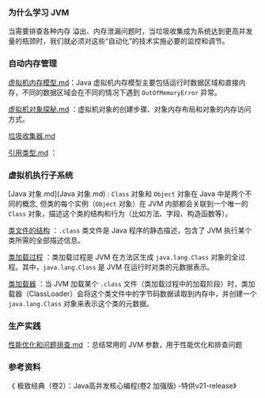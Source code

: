 ### 为什么学习 JVM

当需要排查各种内存 溢出、内存泄漏问题时，当垃圾收集成为系统达到更高并发量的瓶颈时，我们就必须对这些“自动化”的技术实施必要的监控和调节。



### 自动内存管理

 [虚拟机内存模型.md](虚拟机内存模型.md)：Java 虚拟机内存模型主要包括运行时数据区域和直接内存，不同的数据区域会在不同的情况下遇到  `OutOfMemoryError` 异常。

 [虚拟机对象探秘.md](虚拟机对象探秘.md) ：虚拟机对象的创建步骤、对象内存布局和对象的内存访问方式。

 [垃圾收集器.md](垃圾收集器.md) 

 [引用类型.md](引用类型.md) ：



### 虚拟机执行子系统

 [Java 对象.md](Java 对象.md) : `Class` 对象和 `Object` 对象在 Java 中是两个不同的概念,  但类的每个实例（`Object` 对象）在 JVM 内部都会关联到一个唯一的 `Class` 对象，描述这个类的结构和行为（比如方法、字段、构造函数等）。

[类文件的结构](类文件的结构.md) ：`.class` 类文件是 Java 程序的静态描述，包含了 JVM 执行某个类所需的全部描述信息。

 [类加载过程](类加载过程.md) ：类加载过程是 JVM 在方法区生成 `java.lang.Class` 对象的全过程。其中，`java.lang.Class` 是 JVM 在运行时对类的元数据表示。

 [类加载器](类加载器.md) ：当 JVM 加载某个 `.class` 文件（类加载过程中的加载阶段）时，类加载器（ClassLoader）会将这个类文件中的字节码数据读取到内存中，并创建一个 `java.lang.Class` 对象来表示这个类的元数据。











### 生产实践

 [性能优化和问题排查.md](性能优化和问题排查.md) ：总结常用的 JVM 参数，用于性能优化和排查问题





### 参考资料

《 极致经典（卷2）：Java高并发核心编程(卷2 加强版) -特供v21-release》